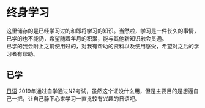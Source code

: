 #  终身学习

这里储存的是已经学习过的和即将学习的知识。当然啦，学习是一件长久的事情，已学的也不能扔，希望随着年月的积累，能与其他新知识融会贯通。  
已学的我会附上之前使用过的，对我有帮助的资料以及使用感受，希望对之后的学习者有帮助。
##  已学
[日语](https://github.com/Jojoewastaken/knowledge-storehourse/blob/master/Study/Japanese.md) 2019年通过自学通过N2考试，虽然这个证没什么用，但是主要目的是想逼自己一把，让自己静下心来学习一直比较有兴趣的日语吧。

